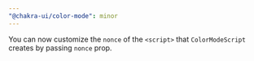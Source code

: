```yaml
---
"@chakra-ui/color-mode": minor
---
```


You can now customize the `nonce` of the `<script>` that `ColorModeScript`
creates by passing `nonce` prop.
